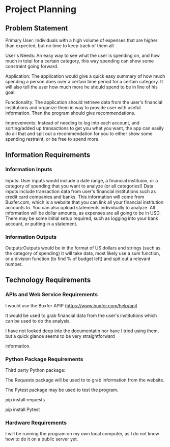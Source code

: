 # Project Planning

## Problem Statement
Primary User: Individuals with a high volume of expenses that are higher than expected, but no time to keep track of them all

User's Needs: An easy way to see what the user is spending on, and how much in total for a certain category, this way spending can show some constraint going forward.

Application: The application would give a quick easy summary of how much spending a person does over a certain time period for a certain category. It will also tell the user how much more he should spend to be in line of his goal.

Functionality: The application should retrieve data from the user's financial institutions and organize them in way to provide user with useful information. Then the program should give recommendations.

Improvements: Instead of needing to log into each account, and sorting/added up transactions to get you what you want, the app can easily do all that and spit out a recommendation for you to either show some spending restraint, or be free to spend more.

## Information Requirements

### Information Inputs

Inputs: User inputs would include a date range, a financial instituion, or a category of spending that you want to analyze (or all               categories!)
        Data inputs include transaction data from user's financial institutions such as credit card companies and banks.
        This information will come from Buxfer.com, which is a website that you can link all your financial institution accounts to. You         can also upload statements individually to analyze.
        All information will be dollar amounts, as expenses are all going to be in USD.
        There may be some initial setup required, such as logging into your bank account, or putting in a statement.

### Information Outputs

Outputs:Outputs would be in the format of US dollars and strings (such as the category of spending)
        It will take data, most likely use a sum function, or a division function (to find % of budget left) and spit out a relevant             number.

## Technology Requirements

### APIs and Web Service Requirements


I would use the Buxfer APIP (https://www.buxfer.com/help/api)

It would be used to grab financial data from the user's institutions which can be used to do the analysis.

I have not looked deep into the documentatin nor have I tried using them, but a quick glance seems to be very straightforward 

information.

### Python Package Requirements

Third party Python package:

The Requests package will be used to to grab information from the website.

The Pytest package may be used to test the program.

pip install requests

pip install Pytest


### Hardware Requirements

I will be running the program on my own local computer, as I do not know how to do it on a public server yet.
